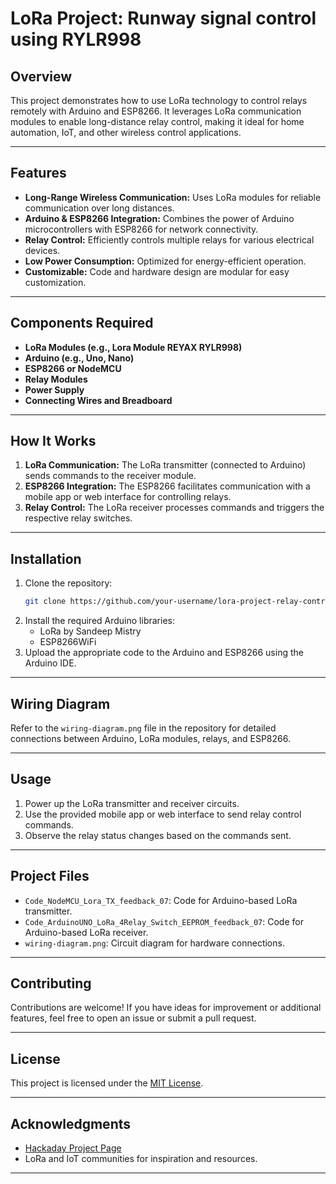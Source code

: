 # LoRa Project: Runway signal control using RYLR998

## Overview  
This project demonstrates how to use LoRa technology to control relays remotely with Arduino and ESP8266. It leverages LoRa communication modules to enable long-distance relay control, making it ideal for home automation, IoT, and other wireless control applications.

---

## Features  
- **Long-Range Wireless Communication:** Uses LoRa modules for reliable communication over long distances.  
- **Arduino & ESP8266 Integration:** Combines the power of Arduino microcontrollers with ESP8266 for network connectivity.  
- **Relay Control:** Efficiently controls multiple relays for various electrical devices.  
- **Low Power Consumption:** Optimized for energy-efficient operation.  
- **Customizable:** Code and hardware design are modular for easy customization.  

---

## Components Required  
- **LoRa Modules (e.g., Lora Module REYAX RYLR998)**  
- **Arduino (e.g., Uno, Nano)**  
- **ESP8266 or NodeMCU**  
- **Relay Modules**  
- **Power Supply**  
- **Connecting Wires and Breadboard**  

---

## How It Works  
1. **LoRa Communication:** The LoRa transmitter (connected to Arduino) sends commands to the receiver module.  
2. **ESP8266 Integration:** The ESP8266 facilitates communication with a mobile app or web interface for controlling relays.  
3. **Relay Control:** The LoRa receiver processes commands and triggers the respective relay switches.  

---

## Installation  
1. Clone the repository:  
   ```bash
   git clone https://github.com/your-username/lora-project-relay-control.git
   ```  
2. Install the required Arduino libraries:  
   - LoRa by Sandeep Mistry  
   - ESP8266WiFi  
3. Upload the appropriate code to the Arduino and ESP8266 using the Arduino IDE.  

---

## Wiring Diagram  
Refer to the `wiring-diagram.png` file in the repository for detailed connections between Arduino, LoRa modules, relays, and ESP8266.  

---

## Usage  
1. Power up the LoRa transmitter and receiver circuits.  
2. Use the provided mobile app or web interface to send relay control commands.  
3. Observe the relay status changes based on the commands sent.  

---

## Project Files  
- `Code_NodeMCU_Lora_TX_feedback_07`: Code for Arduino-based LoRa transmitter.  
- `Code_ArduinoUNO_LoRa_4Relay_Switch_EEPROM_feedback_07`: Code for Arduino-based LoRa receiver.  
- `wiring-diagram.png`: Circuit diagram for hardware connections.  

---

## Contributing  
Contributions are welcome! If you have ideas for improvement or additional features, feel free to open an issue or submit a pull request.  

---

## License  
This project is licensed under the [MIT License](LICENSE).  

---

## Acknowledgments  
- [Hackaday Project Page](https://hackaday.io/project/184826-lora-project-arduino-esp8266-control-relays-2022)  
- LoRa and IoT communities for inspiration and resources.  

---

